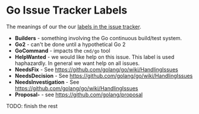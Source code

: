 # Go Issue Tracker Labels

The meanings of our the our [labels in the issue tracker](https://github.com/golang/go/labels).

* **Builders** - something involving the Go continuous build/test system.
* **Go2** - can't be done until a hypothetical Go 2
* **GoCommand** - impacts the `cmd/go` tool
* **HelpWanted** - we would like help on this issue. This label is used haphazardly. In general we want help on all issues.
* **NeedsFix** - See https://github.com/golang/go/wiki/HandlingIssues
* **NeedsDecision** - See https://github.com/golang/go/wiki/HandlingIssues
* **NeedsInvestigation** - See https://github.com/golang/go/wiki/HandlingIssues
* **Proposal-** - see https://github.com/golang/proposal

TODO: finish the rest